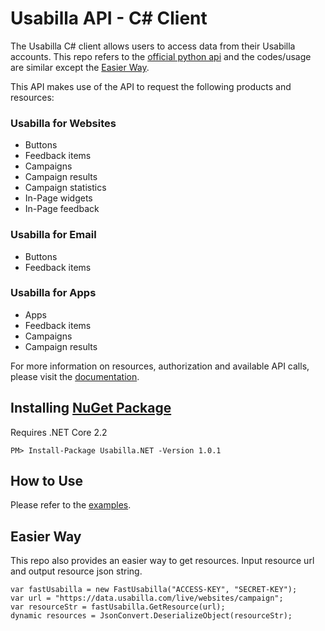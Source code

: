 # Usabilla API - C# Client
The Usabilla C# client allows users to access data from their Usabilla accounts. This repo refers to the [official python api](https://github.com/usabilla/api-python) and the codes/usage are similar except the [Easier Way](#easier-way).

This API makes use of the API to request the following products and resources:

### Usabilla for Websites

- Buttons
- Feedback items
- Campaigns
- Campaign results
- Campaign statistics
- In-Page widgets
- In-Page feedback

### Usabilla for Email

- Buttons
- Feedback items

### Usabilla for Apps

- Apps
- Feedback items
- Campaigns
- Campaign results

For more information on resources, authorization and available API calls, please visit the [documentation](https://developers.usabilla.com).

## Installing [NuGet Package](https://www.nuget.org/packages/Usabilla.NET/)
Requires .NET Core 2.2
```
PM> Install-Package Usabilla.NET -Version 1.0.1
```

## How to Use
Please refer to the [examples](https://github.com/hecongy/usabilla-api/tree/master/Examples).

## Easier Way
This repo also provides an easier way to get resources. Input resource url and output resource json string.
```
var fastUsabilla = new FastUsabilla("ACCESS-KEY", "SECRET-KEY");
var url = "https://data.usabilla.com/live/websites/campaign";
var resourceStr = fastUsabilla.GetResource(url);
dynamic resources = JsonConvert.DeserializeObject(resourceStr);
```
